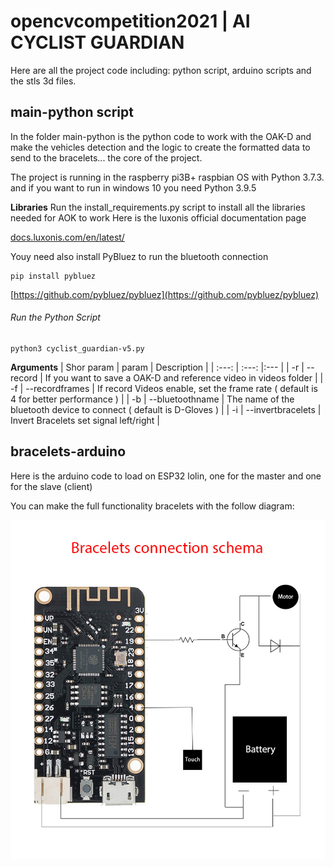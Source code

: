 # opencvcompetition2021 | AI CYCLIST GUARDIAN

Here are all the project code including: python script, arduino scripts and the stls 3d files.

## main-python script

In the folder main-python is the python code to work with the OAK-D and make the vehicles detection and the logic to create the formatted data to send to the bracelets... the core of the project.

The project is running in the raspberry pi3B+ raspbian OS with Python 3.7.3. and if you want to run in windows 10 you need Python 3.9.5

**Libraries**
Run the install_requirements.py script to install all the libraries needed for AOK to work
Here is the luxonis official documentation page 

[docs.luxonis.com/en/latest/](https://docs.luxonis.com/en/latest/)


Youy need also install PyBluez to run the bluetooth connection

	pip install pybluez


[https://github.com/pybluez/pybluez](https://github.com/pybluez/pybluez)


###### Run the Python Script

	python3 cyclist_guardian-v5.py


**Arguments**
| Shor param | param | Description |
|     :---:      |     :---:      |:---         |
| -r     | --record  | If you want to save a OAK-D and reference video in videos folder |
| -f     | --recordframes  | If record Videos enable, set the frame rate ( default is 4 for better performance ) |
| -b     | --bluetoothname  | The name of the bluetooth device to connect ( default is D-Gloves ) |
| -i     | --invertbracelets  | Invert Bracelets set signal left/right |


## bracelets-arduino

Here is the arduino code to load on ESP32 lolin, one for the master and one for the slave (client)

You can make the full functionality bracelets with the follow diagram:

![bracelets diagram](https://github.com/vecnostudioar/opencvcompetition2021/blob/main/bracelets-diagram.jpg)

